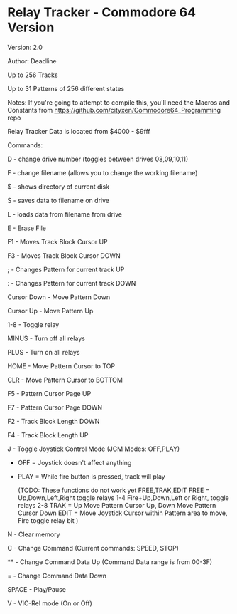 # Relay Tracker - Commodore 64 Version

Version: 2.0

Author: Deadline

Up to 256 Tracks

Up to 31 Patterns of 256 different states

Notes: If you're going to attempt to compile this, you'll need the Macros and Constants from https://github.com/cityxen/Commodore64_Programming repo

Relay Tracker Data is located from $4000 - $9fff

Commands:

D - change drive number (toggles between drives 08,09,10,11)

F - change filename (allows you to change the working filename)

$ - shows directory of current disk

S - saves data to filename on drive

L - loads data from filename from drive

E - Erase File

F1 - Moves Track Block Cursor UP

F3 - Moves Track Block Cursor DOWN

; - Changes Pattern for current track UP

: - Changes Pattern for current track DOWN

Cursor Down - Move Pattern Down

Cursor Up - Move Pattern Up

1-8 - Toggle relay

MINUS - Turn off all relays

PLUS - Turn on all relays

HOME - Move Pattern Cursor to TOP

CLR - Move Pattern Cursor to BOTTOM

F5 - Pattern Cursor Page UP

F7 - Pattern Cursor Page DOWN

F2 - Track Block Length DOWN

F4 - Track Block Length UP

J - Toggle Joystick Control Mode (JCM Modes: OFF,PLAY)
* OFF  = Joystick doesn't affect anything
* PLAY = While fire button is pressed, track will play

    (TODO: These functions do not work yet FREE,TRAK,EDIT
        FREE = Up,Down,Left,Right toggle relays 1-4 Fire+Up,Down,Left or Right, toggle relays 2-8
        TRAK = Up Move Pattern Cursor Up, Down Move Pattern Cursor Down
        EDIT = Move Joystick Cursor within Pattern area to move, Fire toggle relay bit )

N - Clear memory

C - Change Command (Current commands: SPEED, STOP)

** - Change Command Data Up (Command Data range is from 00-3F)

= - Change Command Data Down

SPACE - Play/Pause

V - VIC-Rel mode (On or Off)


